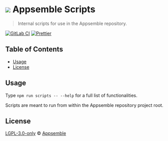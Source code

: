 # ![](https://gitlab.com/appsemble/appsemble/-/raw/0.32.1-test.0/config/assets/logo.svg) Appsemble Scripts

> Internal scripts for use in the Appsemble repository.

[![GitLab CI](https://gitlab.com/appsemble/appsemble/badges/0.32.1-test.0/pipeline.svg)](https://gitlab.com/appsemble/appsemble/-/releases/0.32.1-test.0)
[![Prettier](https://img.shields.io/badge/code_style-prettier-ff69b4.svg)](https://prettier.io)

## Table of Contents

- [Usage](#usage)
- [License](#license)

## Usage

Type `npm run scripts -- --help` for a full list of functionalities.

Scripts are meant to run from within the Appsemble repository project root.

## License

[LGPL-3.0-only](https://gitlab.com/appsemble/appsemble/-/blob/0.32.1-test.0/LICENSE.md) ©
[Appsemble](https://appsemble.com)
